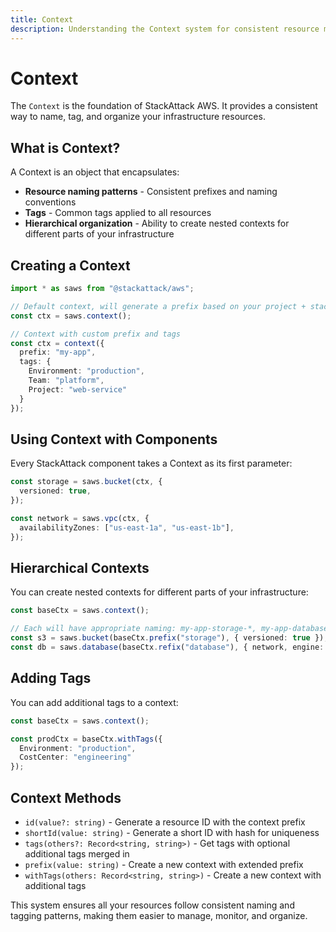 ```yaml
---
title: Context
description: Understanding the Context system for consistent resource management
---
```


# Context

The `Context` is the foundation of StackAttack AWS. It provides a consistent way to name, tag, and organize your infrastructure resources.

## What is Context?

A Context is an object that encapsulates:
- **Resource naming patterns** - Consistent prefixes and naming conventions
- **Tags** - Common tags applied to all resources
- **Hierarchical organization** - Ability to create nested contexts for different parts of your infrastructure

## Creating a Context

```typescript
import * as saws from "@stackattack/aws";

// Default context, will generate a prefix based on your project + stack name
const ctx = saws.context();

// Context with custom prefix and tags
const ctx = context({ 
  prefix: "my-app",
  tags: {
    Environment: "production",
    Team: "platform",
    Project: "web-service"
  }
});
```

## Using Context with Components

Every StackAttack component takes a Context as its first parameter:

```typescript
const storage = saws.bucket(ctx, {
  versioned: true,
});

const network = saws.vpc(ctx, {
  availabilityZones: ["us-east-1a", "us-east-1b"],
});
```

## Hierarchical Contexts

You can create nested contexts for different parts of your infrastructure:

```typescript
const baseCtx = saws.context();

// Each will have appropriate naming: my-app-storage-*, my-app-database-*
const s3 = saws.bucket(baseCtx.prefix("storage"), { versioned: true });
const db = saws.database(baseCtx.refix("database"), { network, engine: "postgres" });
```

## Adding Tags

You can add additional tags to a context:

```typescript
const baseCtx = saws.context();

const prodCtx = baseCtx.withTags({ 
  Environment: "production",
  CostCenter: "engineering"
});
```

## Context Methods

- `id(value?: string)` - Generate a resource ID with the context prefix
- `shortId(value: string)` - Generate a short ID with hash for uniqueness
- `tags(others?: Record<string, string>)` - Get tags with optional additional tags merged in
- `prefix(value: string)` - Create a new context with extended prefix
- `withTags(others: Record<string, string>)` - Create a new context with additional tags

This system ensures all your resources follow consistent naming and tagging patterns, making them easier to manage, monitor, and organize.
